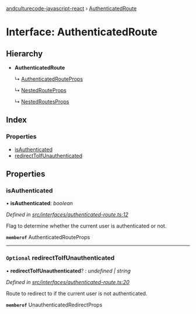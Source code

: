 [andculturecode-javascript-react](../README.md) › [AuthenticatedRoute](authenticatedroute.md)

# Interface: AuthenticatedRoute

## Hierarchy

-   **AuthenticatedRoute**

    ↳ [AuthenticatedRouteProps](authenticatedrouteprops.md)

    ↳ [NestedRouteProps](nestedrouteprops.md)

    ↳ [NestedRoutesProps](nestedroutesprops.md)

## Index

### Properties

-   [isAuthenticated](authenticatedroute.md#isauthenticated)
-   [redirectToIfUnauthenticated](authenticatedroute.md#optional-redirecttoifunauthenticated)

## Properties

### isAuthenticated

• **isAuthenticated**: _boolean_

_Defined in [src/interfaces/authenticated-route.ts:12](https://github.com/AndcultureCode/AndcultureCode.JavaScript.React/blob/1eccb7a/src/interfaces/authenticated-route.ts#L12)_

Flag to determine whether the current user is authenticated or not.

**`memberof`** AuthenticatedRouteProps

---

### `Optional` redirectToIfUnauthenticated

• **redirectToIfUnauthenticated**? : _undefined | string_

_Defined in [src/interfaces/authenticated-route.ts:20](https://github.com/AndcultureCode/AndcultureCode.JavaScript.React/blob/1eccb7a/src/interfaces/authenticated-route.ts#L20)_

Route to redirect to if the current user is not authenticated.

**`memberof`** UnauthenticatedRedirectProps
